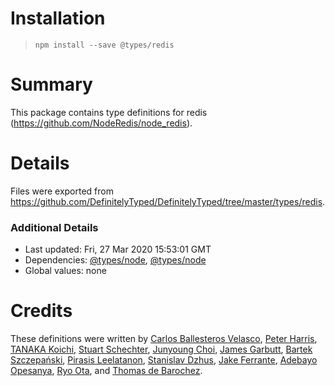 # Installation
> `npm install --save @types/redis`

# Summary
This package contains type definitions for redis (https://github.com/NodeRedis/node_redis).

# Details
Files were exported from https://github.com/DefinitelyTyped/DefinitelyTyped/tree/master/types/redis.

### Additional Details
 * Last updated: Fri, 27 Mar 2020 15:53:01 GMT
 * Dependencies: [@types/node](https://npmjs.com/package/@types/node), [@types/node](https://npmjs.com/package/@types/node)
 * Global values: none

# Credits
These definitions were written by [Carlos Ballesteros Velasco](https://github.com/soywiz), [Peter Harris](https://github.com/CodeAnimal), [TANAKA Koichi](https://github.com/MugeSo), [Stuart Schechter](https://github.com/UppaJung), [Junyoung Choi](https://github.com/Rokt33r), [James Garbutt](https://github.com/43081j), [Bartek Szczepański](https://github.com/barnski), [Pirasis Leelatanon](https://github.com/1pete), [Stanislav Dzhus](https://github.com/blablapolicja), [Jake Ferrante](https://github.com/ferrantejake), [Adebayo Opesanya](https://github.com/OpesanyaAdebayo), [Ryo Ota](https://github.com/nwtgck), and [Thomas de Barochez](https://github.com/tdebarochez).
